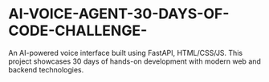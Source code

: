 # AI-VOICE-AGENT-30-DAYS-OF-CODE-CHALLENGE-
An AI-powered voice interface built using FastAPI, HTML/CSS/JS. This project showcases 30 days of hands-on development with modern web and backend technologies.

